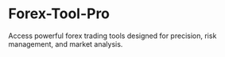 # Forex-Tool-Pro
Access powerful forex trading tools designed for precision, risk management, and market analysis.
